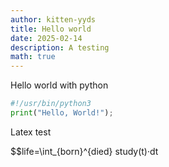 ```yaml
---
author: kitten-yyds
title: Hello world
date: 2025-02-14
description: A testing
math: true
---
```


Hello world with python

```python
#!/usr/bin/python3
print("Hello, World!");
```

Latex test

$$life=\int_{born}^{died} study(t)·dt